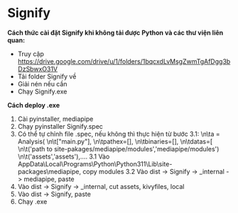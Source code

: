 # Signify
**Cách thức cài đặt Signify khi không tải được Python và các thư viện liên quan:**
- Truy cập https://drive.google.com/drive/u/1/folders/1bqcxdLvMsgZwmTgAfDgg3bDzSbwxO31V
- Tải folder Signify về
- Giải nén nếu cần
- Chạy Signify.exe

**Cách deploy .exe**
1. Cài pyinstaller, mediapipe
2. Chạy pyinstaller Signify.spec
3. Có thể tự chỉnh file .spec, nếu không thì thực hiện từ bước 3.1:
    \n\ta = Analysis(
    \n\t["main.py"],
    \n\tpathex=[],
    \n\tbinaries=[],
    \n\tdatas=[
        \n\t('path to site-pakages/mediapipe/modules','mediapipe/modules')
        \n\t('assets','assets'),....
  3.1 Vào AppData\Local\Programs\Python\Python311\Lib\site-packages\mediapipe, copy modules
  3.2 Vào dist -> Signify -> _internal -> mediapipe, paste
4. Vào dist -> Signify -> _internal, cut assets, kivyfiles, local
5. Vào dist -> Signify, paste
6. Chạy .exe
